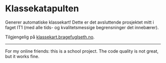 # Klassekatapulten

Generer automatiske klassekart! Dette er det avsluttende prosjektet mitt i faget IT1 (med alle tids- og kvalitetsmessige begrensninger det innebærer).

Tilgjengelig på [klassekart.bragefuglseth.no](https://klassekart.bragefuglseth.no).

---

For my online friends: this is a school project. The code quality is not great, but it works fine.